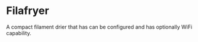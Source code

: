 # Filafryer
A compact filament drier that has can be configured and has optionally WiFi capability.
